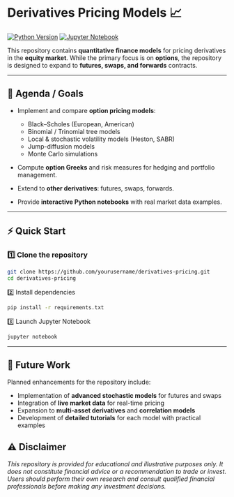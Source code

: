 
# Derivatives Pricing Models 📈

[![Python Version](https://img.shields.io/badge/python-3.12-blue)](https://www.python.org/)
[![Jupyter Notebook](https://img.shields.io/badge/Jupyter-Notebook-orange)](https://jupyter.org/)

This repository contains **quantitative finance models** for pricing derivatives in the **equity market**. While the primary focus is on **options**, the repository is designed to expand to **futures, swaps, and forwards** contracts.

---

## 📌 Agenda / Goals

- Implement and compare **option pricing models**:
  - Black–Scholes (European, American)
  - Binomial / Trinomial tree models
  - Local & stochastic volatility models (Heston, SABR)
  - Jump-diffusion models
  - Monte Carlo simulations

- Compute **option Greeks** and risk measures for hedging and portfolio management.

- Extend to **other derivatives**: futures, swaps, forwards.

- Provide **interactive Python notebooks** with real market data examples.

---


## ⚡ Quick Start

### 1️⃣ Clone the repository
```bash
git clone https://github.com/yourusername/derivatives-pricing.git
cd derivatives-pricing
```
2️⃣ Install dependencies
```bash
pip install -r requirements.txt
```

3️⃣ Launch Jupyter Notebook
```bash
jupyter notebook
```

---

## 🚀 Future Work

Planned enhancements for the repository include:

- Implementation of **advanced stochastic models** for futures and swaps  
- Integration of **live market data** for real-time pricing  
- Expansion to **multi-asset derivatives** and **correlation models**  
- Development of **detailed tutorials** for each model with practical examples

## ⚠️ Disclaimer

*This repository is provided for educational and illustrative purposes only. It does not constitute financial advice or a recommendation to trade or invest. Users should perform their own research and consult qualified financial professionals before making any investment decisions.*

